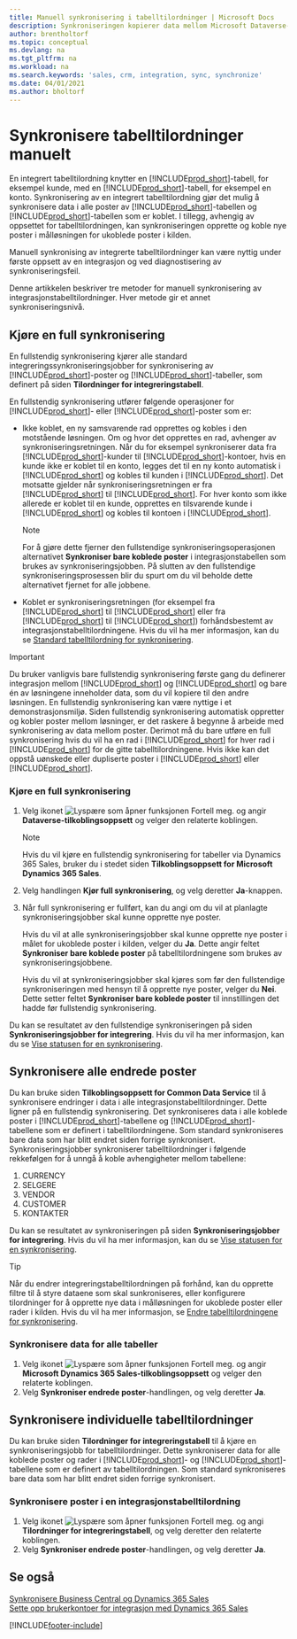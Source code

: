 ```yaml
---
title: Manuell synkronisering i tabelltilordninger | Microsoft Docs
description: Synkroniseringen kopierer data mellom Microsoft Dataverse-tabeller og Business Central for å holde begge systemene oppdatert.
author: brentholtorf
ms.topic: conceptual
ms.devlang: na
ms.tgt_pltfrm: na
ms.workload: na
ms.search.keywords: 'sales, crm, integration, sync, synchronize'
ms.date: 04/01/2021
ms.author: bholtorf
---
```


# Synkronisere tabelltilordninger manuelt


En integrert tabelltilordning knytter en [!INCLUDE[prod_short](includes/prod_short.md)]-tabell, for eksempel kunde, med en [!INCLUDE[prod_short](includes/cds_long_md.md)]-tabell, for eksempel en konto. Synkronisering av en integrert tabelltilordning gjør det mulig å synkronisere data i alle poster av [!INCLUDE[prod_short](includes/prod_short.md)]-tabellen og [!INCLUDE[prod_short](includes/cds_long_md.md)]-tabellen som er koblet. I tillegg, avhengig av oppsettet for tabelltilordningen, kan synkroniseringen opprette og koble nye poster i målløsningen for ukoblede poster i kilden.  

Manuell synkronising av integrerte tabelltilordninger kan være nyttig under første oppsett av en integrasjon og ved diagnostisering av synkroniseringsfeil.  

Denne artikkelen beskriver tre metoder for manuell synkronisering av integrasjonstabelltilordninger. Hver metode gir et annet synkroniseringsnivå.

## Kjøre en full synkronisering
En fullstendig synkronisering kjører alle standard integreringssynkroniseringsjobber for synkronisering av [!INCLUDE[prod_short](includes/prod_short.md)]-poster og [!INCLUDE[prod_short](includes/cds_long_md.md)]-tabeller, som definert på siden **Tilordninger for integreringstabell**. 

En fullstendig synkronisering utfører følgende operasjoner for [!INCLUDE[prod_short](includes/prod_short.md)]- eller [!INCLUDE[prod_short](includes/cds_long_md.md)]-poster som er:

* Ikke koblet, en ny samsvarende rad opprettes og kobles i den motstående løsningen.
Om og hvor det opprettes en rad, avhenger av synkroniseringsretningen. Når du for eksempel synkroniserer data fra [!INCLUDE[prod_short](includes/prod_short.md)]-kunder til [!INCLUDE[prod_short](includes/cds_long_md.md)]-kontoer, hvis en kunde ikke er koblet til en konto, legges det til en ny konto automatisk i [!INCLUDE[prod_short](includes/cds_long_md.md)] og kobles til kunden i [!INCLUDE[prod_short](includes/prod_short.md)]. Det motsatte gjelder når synkroniseringsretningen er fra [!INCLUDE[prod_short](includes/cds_long_md.md)] til [!INCLUDE[prod_short](includes/prod_short.md)]. For hver konto som ikke allerede er koblet til en kunde, opprettes en tilsvarende kunde i [!INCLUDE[prod_short](includes/prod_short.md)] og kobles til kontoen i [!INCLUDE[prod_short](includes/cds_long_md.md)].  

     > [!NOTE]  
     >  For å gjøre dette fjerner den fullstendige synkroniseringsoperasjonen alternativet **Synkroniser bare koblede poster** i integrasjonstabellen som brukes av synkroniseringsjobben. På slutten av den fullstendige synkroniseringsprosessen blir du spurt om du vil beholde dette alternativet fjernet for alle jobbene.  

* Koblet er synkroniseringsretningen (for eksempel fra [!INCLUDE[prod_short](includes/prod_short.md)] til [!INCLUDE[prod_short](includes/cds_long_md.md)] eller fra [!INCLUDE[prod_short](includes/cds_long_md.md)] til [!INCLUDE[prod_short](includes/prod_short.md)]) forhåndsbestemt av integrasjonstabelltilordningene. Hvis du vil ha mer informasjon, kan du se [Standard tabelltilordning for synkronisering](admin-synchronizing-business-central-and-sales.md#standard-table-mapping-for-synchronization).  

> [!IMPORTANT]  
>  Du bruker vanligvis bare fullstendig synkronisering første gang du definerer integrasjon mellom [!INCLUDE[prod_short](includes/prod_short.md)] og [!INCLUDE[prod_short](includes/cds_long_md.md)] og bare én av løsningene inneholder data, som du vil kopiere til den andre løsningen. En fullstendig synkronisering kan være nyttige i et demonstrasjonsmiljø. Siden fullstendig synkronisering automatisk oppretter og kobler poster mellom løsninger, er det raskere å begynne å arbeide med synkronisering av data mellom poster. Derimot må du bare utføre en full synkronisering hvis du vil ha en rad i [!INCLUDE[prod_short](includes/prod_short.md)] for hver rad i [!INCLUDE[prod_short](includes/cds_long_md.md)] for de gitte tabelltilordningene. Hvis ikke kan det oppstå uønskede eller dupliserte poster i [!INCLUDE[prod_short](includes/prod_short.md)] eller [!INCLUDE[prod_short](includes/cds_long_md.md)].  

### Kjøre en full synkronisering  
1.  Velg ikonet ![Lyspære som åpner funksjonen Fortell meg.](media/ui-search/search_small.png "Fortell hva du vil gjøre") og angir **Dataverse-tilkoblingsoppsett** og velger den relaterte koblingen.

    > [!NOTE]
    > Hvis du vil kjøre en fullstendig synkronisering for tabeller via Dynamics 365 Sales, bruker du i stedet siden **Tilkoblingsoppsett for Microsoft Dynamics 365 Sales**.

2.  Velg handlingen **Kjør full synkronisering**, og velg deretter **Ja**-knappen.  
3.  Når full synkronisering er fullført, kan du angi om du vil at planlagte synkroniseringsjobber skal kunne opprette nye poster.  

    Hvis du vil at alle synkroniseringsjobber skal kunne opprette nye poster i målet for ukoblede poster i kilden, velger du **Ja**. Dette angir feltet **Synkroniser bare koblede poster** på tabelltilordningene som brukes av synkroniseringsjobbene.  

    Hvis du vil at synkroniseringsjobber skal kjøres som før den fullstendige synkroniseringen med hensyn til å opprette nye poster, velger du **Nei**. Dette setter feltet **Synkroniser bare koblede poster** til innstillingen det hadde før fullstendig synkronisering.  

Du kan se resultatet av den fullstendige synkroniseringen på siden **Synkroniseringsjobber for integrering**. Hvis du vil ha mer informasjon, kan du se [Vise statusen for en synkronisering](admin-how-to-view-synchronization-status.md).  

## Synkronisere alle endrede poster
Du kan bruke siden **Tilkoblingsoppsett for Common Data Service** til å synkronisere endringer i data i alle integrasjonstabelltilordninger. Dette ligner på en fullstendig synkronisering. Det synkroniseres data i alle koblede poster i [!INCLUDE[prod_short](includes/prod_short.md)]-tabellene og [!INCLUDE[prod_short](includes/cds_long_md.md)]-tabellene som er definert i tabelltilordningene. Som standard synkroniseres bare data som har blitt endret siden forrige synkronisert. Synkroniseringsjobber synkroniserer tabelltilordninger i følgende rekkefølgen for å unngå å koble avhengigheter mellom tabellene:  

1.  CURRENCY  
2.  SELGERE  
3.  VENDOR  
4.  CUSTOMER  
5.  KONTAKTER  

Du kan se resultatet av synkroniseringen på siden **Synkroniseringsjobber for integrering**. Hvis du vil ha mer informasjon, kan du se [Vise statusen for en synkronisering](admin-how-to-view-synchronization-status.md).  

> [!TIP]  
>  Når du endrer integreringstabelltilordningen på forhånd, kan du opprette filtre til å styre dataene som skal sunkroniseres, eller konfigurere tilordninger for å opprette nye data i målløsningen for ukoblede poster eller rader i kilden. Hvis du vil ha mer informasjon, se [Endre tabelltilordningene for synkronisering](admin-how-to-modify-table-mappings-for-synchronization.md).

### Synkronisere data for alle tabeller  
1.  Velg ikonet ![Lyspære som åpner funksjonen Fortell meg.](media/ui-search/search_small.png "Fortell hva du vil gjøre") og angir **Microsoft Dynamics 365 Sales-tilkoblingsoppsett** og velger den relaterte koblingen.
2.  Velg **Synkroniser endrede poster**-handlingen, og velg deretter **Ja**.  

## Synkronisere individuelle tabelltilordninger
Du kan bruke siden **Tilordninger for integreringstabell** til å kjøre en synkroniseringsjobb for tabelltilordninger. Dette synkroniserer data for alle koblede poster og rader i [!INCLUDE[prod_short](includes/prod_short.md)]- og [!INCLUDE[prod_short](includes/cds_long_md.md)]-tabellene som er definert av tabelltilordningen. Som standard synkroniseres bare data som har blitt endret siden forrige synkronisert.  

### Synkronisere poster i en integrasjonstabelltilordning  
1.  Velg ikonet ![Lyspære som åpner funksjonen Fortell meg.](media/ui-search/search_small.png "Fortell hva du vil gjøre") og angi **Tilordninger for integreringstabell**, og velg deretter den relaterte koblingen.
2.  Velg **Synkroniser endrede poster**-handlingen, og velg deretter **Ja**.  

## Se også  
[Synkronisere Business Central og Dynamics 365 Sales](admin-synchronizing-business-central-and-sales.md)   
[Sette opp brukerkontoer for integrasjon med Dynamics 365 Sales](admin-setting-up-integration-with-dynamics-sales.md)   


[!INCLUDE[footer-include](includes/footer-banner.md)]
